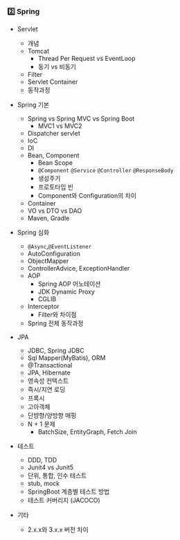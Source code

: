 ### 2️⃣ Spring

- Servlet
    - 개념
    - Tomcat
        - Thread Per Request vs EventLoop
        - 동기 vs 비동기
    - Filter
    - Servlet Container
    - 동작과정
- Spring 기본
    - Spring vs Spring MVC vs Spring Boot
        - MVC1 vs MVC2
    - Dispatcher servlet
    - IoC
    - DI
    - Bean, Component
        - Bean Scope
        - `@Component` `@Service` `@Controller` `@ResponseBody`
        - 생성주기
        - 프로토타입 빈
        - Component와 Configuration의 차이
    - Container
    - VO vs DTO vs DAO
    - Maven, Gradle
- Spring 심화
    - `@Async`,`@EventListener`
    - AutoConfiguration
    - ObjectMapper
    - ControllerAdvice, ExceptionHandler
    - AOP
        - Spring AOP 어노테이션
        - JDK Dynamic Proxy
        - CGLIB
    - Interceptor
        - Filter와 차이점
    - Spring 전체 동작과정

- JPA
    - JDBC, Spring JDBC
    - Sql Mapper(MyBatis), ORM
    - @Transactional
    - JPA, Hibernate
    - 영속성 컨텍스트
    - 즉시/지연 로딩
    - 프록시
    - 고아객체
    - 단뱡향/양방향 매핑
    - N + 1 문제
        - BatchSize, EntityGraph, Fetch Join
- 테스트
    - DDD, TDD
    - Junit4 vs Junit5
    - 단위, 통합, 인수 테스트
    - stub, mock
    - SpringBoot 계층별 테스트 방법
    - 테스트 커버리지 (JACOCO)
- 기타
    - 2.x.x와 3.x.x 버전 차이